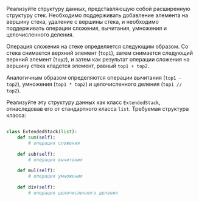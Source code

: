 Реализуйте структуру данных, представляющую собой расширенную структуру стек. Необходимо поддерживать добавление элемента на вершину стека, удаление с вершины стека, и необходимо поддерживать операции сложения, вычитания, умножения и целочисленного деления.

Операция сложения на стеке определяется следующим образом. Со стека снимается верхний элемент (`top1`), затем снимается следующий верхний элемент (`top2`), и затем как результат операции сложения на вершину стека кладется элемент, равный `top1 + top2`.

Аналогичным образом определяются операции вычитания (`top1 - top2`), умножения (`top1 * top2`) и целочисленного деления (`top1 // top2`).

Реализуйте эту структуру данных как класс `ExtendedStack`, отнаследовав его от стандартного класса `list`.
Требуемая структура класса:

```python

class ExtendedStack(list):
    def sum(self):
        # операция сложения

    def sub(self):
        # операция вычитания

    def mul(self):
        # операция умножения

    def div(self):
        # операция целочисленного деления
```
